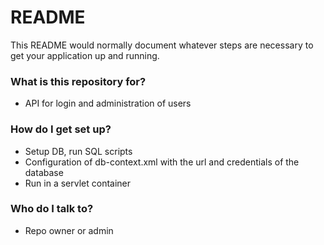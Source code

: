 # README #

This README would normally document whatever steps are necessary to get your application up and running.

### What is this repository for? ###

* API for login and administration of users

### How do I get set up? ###

* Setup DB, run SQL scripts
* Configuration of db-context.xml with the url and credentials of the database
* Run in a servlet container

### Who do I talk to? ###

* Repo owner or admin